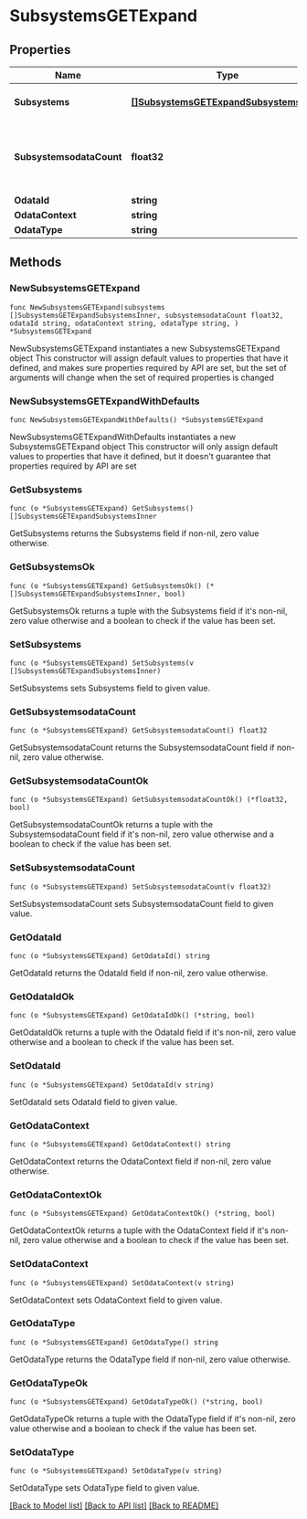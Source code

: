 # SubsystemsGETExpand

## Properties

Name | Type | Description | Notes
------------ | ------------- | ------------- | -------------
**Subsystems** | [**[]SubsystemsGETExpandSubsystemsInner**](SubsystemsGETExpandSubsystemsInner.md) | Detailed subsystem information  | 
**SubsystemsodataCount** | **float32** | Number of subsystems registered with the CDC instance | 
**OdataId** | **string** |  | 
**OdataContext** | **string** |  | 
**OdataType** | **string** |  | 

## Methods

### NewSubsystemsGETExpand

`func NewSubsystemsGETExpand(subsystems []SubsystemsGETExpandSubsystemsInner, subsystemsodataCount float32, odataId string, odataContext string, odataType string, ) *SubsystemsGETExpand`

NewSubsystemsGETExpand instantiates a new SubsystemsGETExpand object
This constructor will assign default values to properties that have it defined,
and makes sure properties required by API are set, but the set of arguments
will change when the set of required properties is changed

### NewSubsystemsGETExpandWithDefaults

`func NewSubsystemsGETExpandWithDefaults() *SubsystemsGETExpand`

NewSubsystemsGETExpandWithDefaults instantiates a new SubsystemsGETExpand object
This constructor will only assign default values to properties that have it defined,
but it doesn't guarantee that properties required by API are set

### GetSubsystems

`func (o *SubsystemsGETExpand) GetSubsystems() []SubsystemsGETExpandSubsystemsInner`

GetSubsystems returns the Subsystems field if non-nil, zero value otherwise.

### GetSubsystemsOk

`func (o *SubsystemsGETExpand) GetSubsystemsOk() (*[]SubsystemsGETExpandSubsystemsInner, bool)`

GetSubsystemsOk returns a tuple with the Subsystems field if it's non-nil, zero value otherwise
and a boolean to check if the value has been set.

### SetSubsystems

`func (o *SubsystemsGETExpand) SetSubsystems(v []SubsystemsGETExpandSubsystemsInner)`

SetSubsystems sets Subsystems field to given value.


### GetSubsystemsodataCount

`func (o *SubsystemsGETExpand) GetSubsystemsodataCount() float32`

GetSubsystemsodataCount returns the SubsystemsodataCount field if non-nil, zero value otherwise.

### GetSubsystemsodataCountOk

`func (o *SubsystemsGETExpand) GetSubsystemsodataCountOk() (*float32, bool)`

GetSubsystemsodataCountOk returns a tuple with the SubsystemsodataCount field if it's non-nil, zero value otherwise
and a boolean to check if the value has been set.

### SetSubsystemsodataCount

`func (o *SubsystemsGETExpand) SetSubsystemsodataCount(v float32)`

SetSubsystemsodataCount sets SubsystemsodataCount field to given value.


### GetOdataId

`func (o *SubsystemsGETExpand) GetOdataId() string`

GetOdataId returns the OdataId field if non-nil, zero value otherwise.

### GetOdataIdOk

`func (o *SubsystemsGETExpand) GetOdataIdOk() (*string, bool)`

GetOdataIdOk returns a tuple with the OdataId field if it's non-nil, zero value otherwise
and a boolean to check if the value has been set.

### SetOdataId

`func (o *SubsystemsGETExpand) SetOdataId(v string)`

SetOdataId sets OdataId field to given value.


### GetOdataContext

`func (o *SubsystemsGETExpand) GetOdataContext() string`

GetOdataContext returns the OdataContext field if non-nil, zero value otherwise.

### GetOdataContextOk

`func (o *SubsystemsGETExpand) GetOdataContextOk() (*string, bool)`

GetOdataContextOk returns a tuple with the OdataContext field if it's non-nil, zero value otherwise
and a boolean to check if the value has been set.

### SetOdataContext

`func (o *SubsystemsGETExpand) SetOdataContext(v string)`

SetOdataContext sets OdataContext field to given value.


### GetOdataType

`func (o *SubsystemsGETExpand) GetOdataType() string`

GetOdataType returns the OdataType field if non-nil, zero value otherwise.

### GetOdataTypeOk

`func (o *SubsystemsGETExpand) GetOdataTypeOk() (*string, bool)`

GetOdataTypeOk returns a tuple with the OdataType field if it's non-nil, zero value otherwise
and a boolean to check if the value has been set.

### SetOdataType

`func (o *SubsystemsGETExpand) SetOdataType(v string)`

SetOdataType sets OdataType field to given value.



[[Back to Model list]](../README.md#documentation-for-models) [[Back to API list]](../README.md#documentation-for-api-endpoints) [[Back to README]](../README.md)


